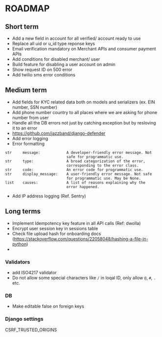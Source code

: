 # ROADMAP


## Short term

- Add a new field in account for all verified/ account ready to use
- Replace all uid or u_id type reponse keys
- Email verification mandatory on Merchant APIs and consumer payment APIs
- Add conditions for disabled merchant/ user
- Build feature for disabling a user account on admin
- Show request ID on 500 error
- Add twilio sms error conditions


## Medium term

- Add fields for KYC related data both on models and serializers (ex. EIN number, SSN number)
- Add phone number country to all places where we are asking for phone number from user
- Handle all the DB errors not just by catching exception but by resloving it to an error
- https://github.com/jazzband/django-defender
- Add error logging 
- Error formatting 
```
str     message:            A developer-friendly error message. Not
                            safe for programmatic use.
str     type:               A broad categorization of the error,
                            corresponding to the error class.
str     code:               An error code for programmatic use.
str     display_message:    A user-friendly error message. Not safe
                            for programmatic use. May be None.
list    causes:             A list of reasons explaining why the
                            error happened.
```
- Add IP address logging (Ref. Sentry)

## Long terms

- Implement Idempotency key feature in all API calls (Ref: dwolla)
- Encrypt user session key in sessions table
- Check file upload hash for onboarding docs (https://stackoverflow.com/questions/22058048/hashing-a-file-in-python)
- 

### Validators

- add ISO4217 validator
- Do not allow some special characters like `/` in loqal ID, only allow `@`, `#`, `.` etc.

### DB

- Make editable false on foreign keys


### Django settings
CSRF_TRUSTED_ORIGINS
